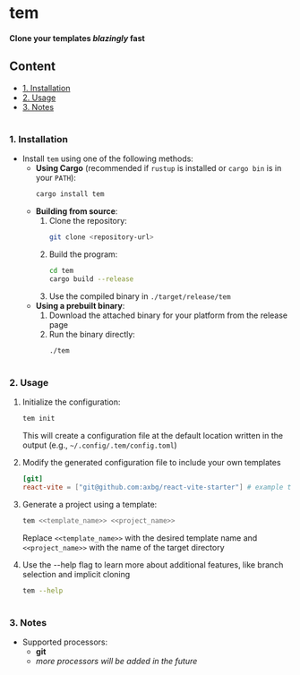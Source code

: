 # tem

#### Clone your templates *blazingly* fast

## Content
- [1. Installation](#1-installation)
- [2. Usage](#2-usage)
- [3. Notes](#3-notes)

#
### 1. Installation
- Install `tem` using one of the following methods:
    - **Using Cargo** (recommended if `rustup` is installed or `cargo bin` is in your `PATH`):
        ```bash
        cargo install tem
        ```
    - **Building from source**:
        1. Clone the repository:
            ```bash
            git clone <repository-url>
            ```
        2. Build the program:
            ```bash
            cd tem
            cargo build --release
            ```
        3. Use the compiled binary in `./target/release/tem`
    - **Using a prebuilt binary**:
        1. Download the attached binary for your platform from the release page
        2. Run the binary directly:
            ```bash
            ./tem
            ```

#
### 2. Usage
1. Initialize the configuration:
    ```bash
    tem init
    ```
   This will create a configuration file at the default location written in the output (e.g., `~/.config/.tem/config.toml`)

2. Modify the generated configuration file to include your own templates
    ```toml
    [git]
    react-vite = ["git@github.com:axbg/react-vite-starter"] # example template
    ```

3. Generate a project using a template:
    ```bash
    tem <<template_name>> <<project_name>>
    ```
   Replace `<<template_name>>` with the desired template name and `<<project_name>>` with the name of the target directory

4. Use the --help flag to learn more about additional features, like branch selection and implicit cloning
    ```bash
    tem --help
    ```

#
### 3. Notes
- Supported processors:
    - **git**
    - *more processors will be added in the future*
